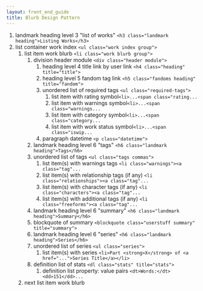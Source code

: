 ```yaml
---
layout: front_end_guide
title: Blurb Design Pattern
---
```

<ol class="diagram">
<li>landmark heading level 3 "list of works" <code>&lt;h3 class="landmark heading"&gt;Listing Works&lt;/h3&gt;</code></li>
<li>list container work index <code>&lt;ul class="work index group"&gt;</code>
<ol>
<li class="emphasize">list item work blurb <code>&lt;li class="work blurb group"&gt;</code>
<ol>
<li>division header module <code>&lt;div class="header module"&gt;</code>
<ol>
<li>heading level 4 title link by user link <code>&lt;h4 class="heading" title="title"&gt;</code></li>
<li>heading level 5 fandom tag link <code>&lt;h5 class="fandoms heading" title="fandom"&gt;</code></li>
<li>unordered list of required tags <code>&lt;ul class="required-tags"&gt;</code>
<ol>
<li>list item with rating symbol<code>&lt;li&gt;...&lt;span class="rating...</code></li>
<li>list item with warnings symbol<code>&lt;li&gt;...&lt;span class="warnings...</code></li>
<li>list item with category symbol<code>&lt;li&gt;...&lt;span class="category...</code></li>
<li>list item with work status symbol<code>&lt;li&gt;...&lt;span class="iswip...</code></li>
</ol>
</li>
<li>paragraph datetime <code>&lt;p class="datetime"&gt;</code></li>
</ol>
</li>
<li>landmark heading level 6 "tags" <code>&lt;h6 class="landmark heading"&gt;Tags&lt;/h6&gt;</code></li>
<li>unordered list of tags <code>&lt;ul class="tags commas"&gt;</code>
<ol>
<li>list item(s) with warnings tags <code>&lt;li class="warnings"&gt;&lt;a class="tag"...</code></li>
<li>list item(s) with relationship tags (if any) <code>&lt;li class="relationships"&gt;&lt;a class="tag"...</code></li>
<li>list item(s) with character tags (if any) <code>&lt;li class="characters"&gt;&lt;a class="tag"...</code></li>
<li>list item(s) with additional tags (if any) <code>&lt;li class="freeforms"&gt;&lt;a class="tag"...</code></li>
</ol>
</li>
<li>landmark heading level 6 "summary" <code>&lt;h6 class="landmark heading"&gt;Summary&lt;/h6&gt;</code></li>
<li>blockquote of summary <code>&lt;blockquote class="userstuff summary" title="summary"&gt;</code></li>
<li>landmark heading level 6 "series" <code>&lt;h6 class="landmark heading"&gt;Series&lt;/h6&gt;</code></li>
<li>unordered list of series <code>&lt;ul class="series"&gt;</code>
<ol>
<li>list item(s) with series <code>&lt;li&gt;Part &lt;strong&gt;X&lt;/strong&gt; of &lt;a href="..."&gt;Series Title&lt;/a&gt;&lt;/li&gt;</code></li>
</ol>
</li>
<li>definition list of stats <code>&lt;dl class="stats" title="stats"&gt;</code>
<ol>
<li>definition list property: value pairs <code>&lt;dt&gt;Words:&lt;/dt&gt;&lt;dd&gt;151&lt;/dd&gt;...</code></li>
</ol>
</li>
</ol>
</li>
<li>next list item work blurb</li>
</ol>
</li>
</ol>